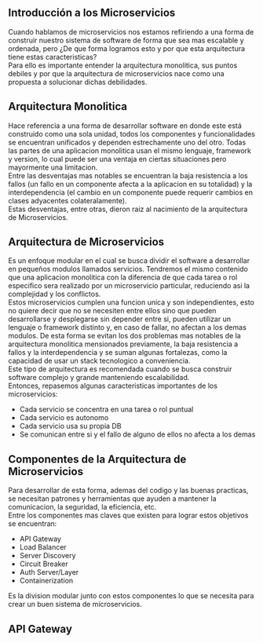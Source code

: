 ## Introducción a los Microservicios
Cuando hablamos de microservicios nos estamos refiriendo a una forma de construir nuestro sistema de software de forma que sea mas escalable y ordenada, pero ¿De que forma logramos esto y por que esta arquitectura tiene estas caracteristicas?  
Para ello es importante entender la arquitectura monolitica, sus puntos debiles y por que la arquitectura de microservicios nace como una propuesta a solucionar dichas debilidades.

## Arquitectura Monolitica
Hace referencia a una forma de desarrollar software en donde este está construido como una sola unidad, todos los componentes y funcionalidades se encuentran unificados y dependen estrechamente uno del otro. Todas las partes de una aplicacion monolitica usan el mismo lenguaje, framework y version, lo cual puede ser una ventaja en ciertas situaciones pero mayormente una limitacion.   
Entre las desventajas mas notables se encuentran la baja resistencia a los fallos (un fallo en un componente afecta a la aplicacion en su totalidad) y la interdependencia (el cambio en un componente puede requerir cambios en clases adyacentes colateralamente).  
Estas desventajas, entre otras, dieron raiz al nacimiento de la arquitectura de Microservicios.

## Arquitectura de Microservicios
Es un enfoque modular en el cual se busca dividir el software a desarrollar en pequeños modulos llamados servicios. Tendremos el mismo contenido que una aplicacion monolitica con la diferencia de que cada tarea o rol especifico sera realizado por un microservicio particular, reduciendo asi la complejidad y los conflictos.  
Estos microservicios cumplen una funcion unica y son independientes, esto no quiere decir que no se necesiten entre ellos sino que pueden desarrollarse y desplegarse sin depender entre si, pueden utilizar un lenguaje o framework distinto y, en caso de fallar, no afectan a los demas modulos. De esta forma se evitan los dos problemas mas notables de la arquitectura monolitica mensionados previamente, la baja resistencia a fallos y la interdependencia y se suman algunas fortalezas, como la capacidad de usar un stack tecnologico a conveniencia.  
Este tipo de arquitectura es recomendada cuando se busca construir software complejo y grande manteniendo escalabilidad.  
Entonces, repasemos algunas caracteristicas importantes de los microservicios:
  - Cada servicio se concentra en una tarea o rol puntual
  - Cada servicio es autonomo 
  - Cada servicio usa su propia DB
  - Se comunican entre si y el fallo de alguno de ellos no afecta a los demas

## Componentes de la Arquitectura de Microservicios
Para desarrollar de esta forma, ademas del codigo y las buenas practicas, se necesitan patrones y herramientas que ayuden a mantener la comunicacion, la seguridad, la eficiencia, etc.   
Entre los componentes mas claves que existen para lograr estos objetivos se encuentran:
  - API Gateway
  - Load Balancer
  - Server Discovery
  - Circuit Breaker
  - Auth Server/Layer
  - Containerization
    
Es la division modular junto con estos componentes lo que se necesita para crear un buen sistema de microservicios.

## API Gateway
